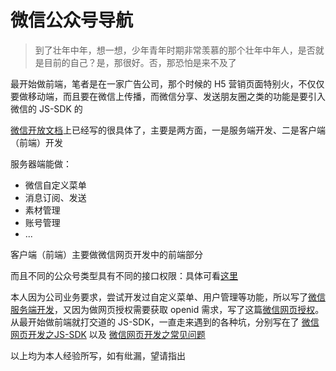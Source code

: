 # 微信公众号导航



> 到了壮年中年，想一想，少年青年时期非常羡慕的那个壮年中年人，是否就是目前的自己？是，那很好。否，那恐怕是来不及了
>



最开始做前端，笔者是在一家广告公司，那个时候的 H5 营销页面特别火，不仅仅要做移动端，而且要在微信上传播，而微信分享、发送朋友圈之类的功能是要引入微信的 JS-SDK 的

[微信开放文档](https://developers.weixin.qq.com/doc/offiaccount/Getting_Started/Overview.html)上已经写的很具体了，主要是两方面，一是服务端开发、二是客户端（前端）开发

服务器端能做：

- 微信自定义菜单
- 消息订阅、发送
- 素材管理
- 账号管理
- ...

客户端（前端）主要做微信网页开发中的前端部分

而且不同的公众号类型具有不同的接口权限：具体可看[这里](https://developers.weixin.qq.com/doc/offiaccount/Getting_Started/Explanation_of_interface_privileges.html)

本人因为公司业务要求，尝试开发过自定义菜单、用户管理等功能，所以写了[微信服务端开发](./微信服务端开发.md)，又因为做网页授权需要获取 openid 需求，写了这篇[微信网页授权](./微信网页授权.md)。从最开始做前端就打交道的 JS-SDK，一直走来遇到的各种坑，分别写在了 [微信网页开发之JS-SDK](./微信网页开发之JS-SDK.md) 以及 [微信网页开发之常见问题](./微信网页开发之常见问题.md)

以上均为本人经验所写，如有纰漏，望请指出